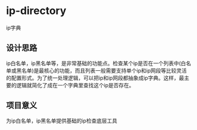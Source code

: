 # ip-directory
ip字典

## 设计思路
ip白名单，ip黑名单等，是非常基础的功能点。检查某个ip是否在一个列表中(白名单或黑名单)是最核心的功能，而且列表一般需要支持单个ip和ip网段等比较灵活的配置形式。为了统一处理逻辑，可以把ip和ip网段都抽象成ip字典。这样，最主要的逻辑就简化了成在一个字典里查找这个ip是否存在。

## 项目意义
为ip白名单，ip黑名单提供基础的ip检查底层工具
